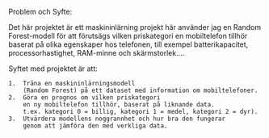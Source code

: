 Problem och Syfte:

Det här projektet är ett maskininlärning projekt här
använder jag en Random Forest-modell för att 
förutsägs vilken priskategori en mobiltelefon tillhör baserat 
på olika egenskaper hos telefonen, 
till exempel batterikapacitet, processorhastighet, 
RAM-minne och skärmstorlek....

Syftet med projektet är att:

	1.	Träna en maskininlärningsmodell
        (Random Forest) på ett dataset med information om mobiltelefoner.
	2.	Göra en prognos om vilken priskategori 
        en ny mobiltelefon tillhör, baserat på liknande data.
        t.ex. kategori 0 = billig, kategori 1 = medel, kategori 2 = dyr).
	3.	Utvärdera modellens noggrannhet och hur bra den fungerar 
        genom att jämföra den med verkliga data.